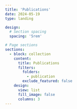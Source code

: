 ```yaml
---
title: 'Publications'
date: 2024-05-19
type: landing

design:
  # Section spacing
  spacing: '5rem'

# Page sections
sections:
  - block: collection
    content:
      title: Publications
      filters:
        folders:
          - publication
        exclude_featured: false
    design:
      view: list
      fill_image: false
      columns: 3
---
```

